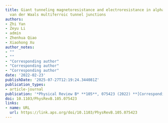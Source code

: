 ```yaml
---
title: Giant tunneling magnetoresistance and electroresistance in alpha-In2Se3-based
  van der Waals multiferroic tunnel junctions
authors:
- Zhi Yan
- Zeyu Li
- admin
- Zhenhua Qiao
- Xiaohong Xu
author_notes:
- ""
- ""
- "Corresponding author"
- "Corresponding author"
- "Corresponding author"
date: '2022-02-23'
publishDate: '2025-07-27T12:19:24.344081Z'
publication_types:
- article-journal
publication: '*Physical Review B* **105**, 075423 (2022) **[Corresponding author]**'
doi: 10.1103/PhysRevB.105.075423
links:
- name: URL
  url: https://link.aps.org/doi/10.1103/PhysRevB.105.075423
---
```

